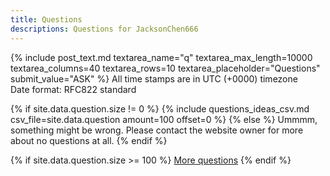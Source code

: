 ```yaml
---
title: Questions
descriptions: Questions for JacksonChen666
---
```

{% include post_text.md textarea_name="q" textarea_max_length=10000 textarea_columns=40 textarea_rows=10 textarea_placeholder="Questions" submit_value="ASK" %}
All time stamps are in UTC (+0000) timezone<br>
Date format: RFC822 standard<br>

{% if site.data.question.size != 0 %}
{% include questions_ideas_csv.md csv_file=site.data.question amount=100 offset=0 %}
{% else %}
Ummmm, something might be wrong. Please contact the website owner for more about no questions at all.
{% endif %}

{% if site.data.question.size >= 100 %}
[More questions](more-questions)
{% endif %}
